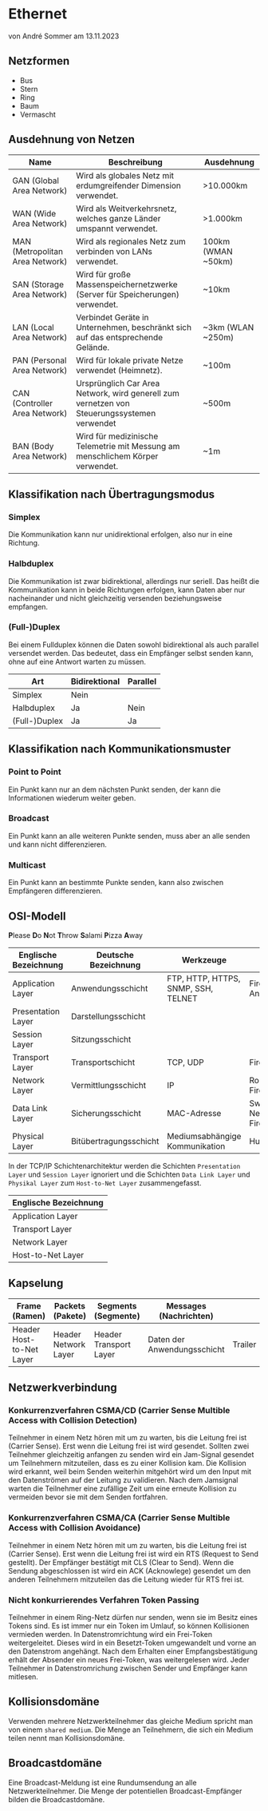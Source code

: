 # Ethernet
von André Sommer am 13.11.2023

## Netzformen
- Bus
- Stern
- Ring
- Baum
- Vermascht

## Ausdehnung von Netzen

|Name|Beschreibung|Ausdehnung|
|---|---|---|
|GAN (Global Area Network)|Wird als globales Netz mit erdumgreifender Dimension verwendet.|>10.000km|
|WAN (Wide Area Network)|Wird als Weitverkehrsnetz, welches ganze Länder umspannt verwendet.|>1.000km|
|MAN (Metropolitan Area Network)|Wird als regionales Netz zum verbinden von LANs verwendet.|100km (WMAN ~50km)|
|SAN (Storage Area Network)|Wird für große Massenspeichernetzwerke (Server für Speicherungen) verwendet.|~10km|
|LAN (Local Area Network)|Verbindet Geräte in Unternehmen, beschränkt sich auf das entsprechende Gelände.|~3km (WLAN ~250m)|
|PAN (Personal Area Network)|Wird für lokale private Netze verwendet (Heimnetz).|~100m|
|CAN (Controller Area Network)|Ursprünglich Car Area Network, wird generell zum vernetzen von Steuerungssystemen verwendet|~500m|
|BAN (Body Area Network)|Wird für medizinische Telemetrie mit Messung am menschlichem Körper verwendet.|~1m|

## Klassifikation nach Übertragungsmodus

### Simplex
Die Kommunikation kann nur unidirektional erfolgen, also nur in eine Richtung.

### Halbduplex
Die Kommunikation ist zwar bidirektional, allerdings nur seriell. Das heißt die Kommunikation kann in beide Richtungen erfolgen, kann Daten aber nur nacheinander und nicht gleichzeitig versenden beziehungsweise empfangen.

### (Full-)Duplex
Bei einem Fullduplex können die Daten sowohl bidirektional als auch parallel versendet werden. Das bedeutet, dass ein Empfänger selbst senden kann, ohne auf eine Antwort warten zu müssen.

|Art|Bidirektional|Parallel|
|---|---|---|
|Simplex|Nein||
|Halbduplex|Ja|Nein|
|(Full-)Duplex|Ja|Ja|

## Klassifikation nach Kommunikationsmuster

### Point to Point
Ein Punkt kann nur an dem nächsten Punkt senden, der kann die Informationen wiederum weiter geben.

### Broadcast
Ein Punkt kann an alle weiteren Punkte senden, muss aber an alle senden und kann nicht differenzieren.

### Multicast
Ein Punkt kann an bestimmte Punkte senden, kann also zwischen Empfängeren differenzieren.

## OSI-Modell 
**P**lease **D**o **N**ot **T**hrow **S**alami **P**izza **A**way

|Englische Bezeichnung|Deutsche Bezeichnung|Werkzeuge|Beispiel|
|---|---|---|---|
|Application Layer|Anwendungsschicht|FTP, HTTP, HTTPS, SNMP, SSH, TELNET|Firewall, Anwendung|
|Presentation Layer|Darstellungsschicht|||
|Session Layer|Sitzungsschicht|||
|Transport Layer|Transportschicht|TCP, UDP|Firewall|
|Network Layer|Vermittlungsschicht|IP|Router, Firewall|
|Data Link Layer|Sicherungsschicht|MAC-Adresse|Switch, Netzwerkkarte, Firewall|
|Physical Layer|Bitübertragungsschicht|Mediumsabhängige Kommunikation|Hub, Repeater|

In der TCP/IP Schichtenarchitektur werden die Schichten `Presentation Layer` und `Session Layer` ignoriert und die Schichten `Data Link Layer` und `Physikal Layer` zum `Host-to-Net Layer` zusammengefasst.

|Englische Bezeichnung|
|---|
|Application Layer|
|Transport Layer|
|Network Layer|
|Host-to-Net Layer|

## Kapselung

|Frame (Ramen)|Packets (Pakete)|Segments (Segmente)|Messages (Nachrichten)||
|---|---|---|---|---|
|Header Host-to-Net Layer|Header Network Layer|Header Transport Layer|Daten der Anwendungsschicht|Trailer|

## Netzwerkverbindung

### Konkurrenzverfahren CSMA/CD (Carrier Sense Multible Access with Collision Detection)
Teilnehmer in einem Netz hören mit um zu warten, bis die Leitung frei ist (Carrier Sense). Erst wenn die Leitung frei ist wird gesendet. Sollten zwei Teilnehmer gleichzeitig anfangen zu senden wird ein Jam-Signal gesendet um Teilnehmern mitzuteilen, dass es zu einer Kollision kam. Die Kollision wird erkannt, weil beim Senden weiterhin mitgehört wird um den Input mit den Datenströmen auf der Leitung zu validieren. Nach dem Jamsignal warten die Teilnehmer eine zufällige Zeit um eine erneute Kollision zu vermeiden bevor sie mit dem Senden fortfahren.

### Konkurrenzverfahren CSMA/CA  (Carrier Sense Multible Access with Collision Avoidance)
Teilnehmer in einem Netz hören mit um zu warten, bis die Leitung frei ist (Carrier Sense). Erst wenn die Leitung frei ist wird ein RTS (Request to Send gestellt). Der Empfänger bestätigt mit CLS (Clear to Send). Wenn die Sendung abgeschlossen ist wird ein ACK (Acknowlege) gesendet um den anderen Teilnehmern mitzuteilen das die Leitung wieder für RTS frei ist.

### Nicht konkurrierendes Verfahren Token Passing
Teilnehmer in einem Ring-Netz dürfen nur senden, wenn sie im Besitz eines Tokens sind. Es ist immer nur ein Token im Umlauf, so können Kollisionen vermieden werden. In Datenstromrichtung wird ein Frei-Token weitergeleitet. Dieses wird in ein Besetzt-Token umgewandelt und vorne an den Datenstrom angehängt. Nach dem Erhalten einer Empfangsbestätigung erhält der Absender ein neues Frei-Token, was weitergelesen wird. Jeder Teilnehmer in Datenstromrichung zwischen Sender und Empfänger kann mitlesen.

## Kollisionsdomäne
Verwenden mehrere Netzwerkteilnehmer das gleiche Medium spricht man von einem `shared medium`. Die Menge an Teilnehmern, die sich ein Medium teilen nennt man Kollisionsdomäne.

## Broadcastdomäne
Eine Broadcast-Meldung ist eine Rundumsendung an alle Netzwerkteilnehmer. Die Menge der potentiellen Broadcast-Empfänger bilden die Broadcastdomäne.